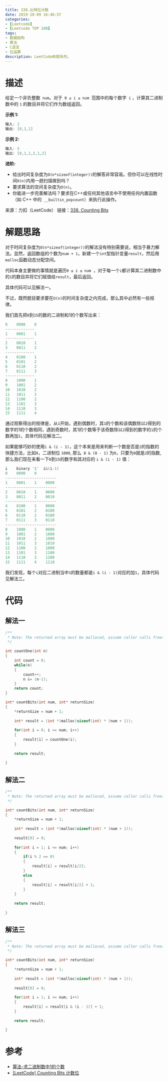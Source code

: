 ```yaml
---
title: 338.比特位计数
date: 2019-10-09 16:46:57
categories: 
- [Leetcode]
- [Leetcode TOP 100]
tags:
- 数据结构
- 算法
- C语言
- 位运算
description: LeetCode刷题系列。
---
```


# 描述

给定一个非负整数` num`。对于` 0 ≤ i ≤ num `范围中的每个数字` i` ，计算其二进制数中的 `1` 的数目并将它们作为数组返回。

**示例 1:**

```c
输入: 2
输出: [0,1,1]
```

**示例 2:**

```c
输入: 5
输出: [0,1,1,2,1,2]
```

**进阶:**


- 给出时间复杂度为`O(n*sizeof(integer))`的解答非常容易。但你可以在线性时间`O(n)`内用一趟扫描做到吗？
- 要求算法的空间复杂度为`O(n)`。
- 你能进一步完善解法吗？要求在C++或任何其他语言中不使用任何内置函数（如 C++ 中的` __builtin_popcount`）来执行此操作。

来源：力扣（LeetCode）
链接：[338. Counting Bits](https://leetcode-cn.com/problems/counting-bits)

# 解题思路

对于时间复杂度为`O(n*sizeof(integer))`的解法没有特别需要说，相当于暴力解法。显然，返回数组的个数为`num + 1`，新建一个`int`型指针变量`result`，然后用`malloc`函数动态分配空间。

代码本身主要做的事情就是遍历`0 ≤ i ≤ num `，对于每一个`i`都计算其二进制数中的`1`的数目并将它们赋值给`result`，最后返回。

具体代码可以见解法一。

不过，既然题目要求要在`O(n)`的时间复杂度之内完成，那么其中必然有一些规律。

我们首先把`0`到`15`的数的二进制和1的个数写出来：

```c
0    0000    0
-------------
1    0001    1
-------------
2    0010    1
3    0011    2
-------------
4    0100    1
5    0101    2
6    0110    2
7    0111    3
-------------
8    1000    1
9    1001    2
10   1010    2
11   1011    3
12   1100    2
13   1101    3
14   1110    3
15   1111    4
```

通过观察得出的规律是，从`1`开始，遇到偶数时，其`1`的个数和该偶数除以`2`得到的数字的1的个数相同，遇到奇数时，其1的个数等于该奇数除以`2`得到的数字的`1`的个数再加`1`，具体代码见解法二。

如果能够巧妙的使用`i & (i - 1)`，这个本来是用来判断一个数是否是`2`的指数的快捷方法，比如`8`，二进制位 `1000`, 那么` 8 & (8 - 1)` 为`0`，只要为`0`就是`2`的指数, 那么我们现在来看一下`0`到`15`的数字和其对应的 `i & (i - 1)` 值：

```c
i    binary '1'  i&(i-1)
0    0000    0
-----------------------
1    0001    1    0000
-----------------------
2    0010    1    0000
3    0011    2    0010
-----------------------
4    0100    1    0000
5    0101    2    0100
6    0110    2    0100
7    0111    3    0110
-----------------------
8    1000    1    0000
9    1001    2    1000
10   1010    2    1000
11   1011    3    1010
12   1100    2    1000
13   1101    3    1100
14   1110    3    1100
15   1111    4    1110
```

我们发现，每个`i`对应二进制当中`1`的数量都是`i & (i - 1)`对应的加`1`，具体代码见解法三。


# 代码

## 解法一

```c
/**
 * Note: The returned array must be malloced, assume caller calls free().
 */

int countOne(int n) 
{
    int count = 0; 
    while(n)
    {
        count++;
        n &= (n-1);
    }
    return count;
}

int* countBits(int num, int* returnSize)
{
    *returnSize = num + 1;
    
    int* result = (int *)malloc(sizeof(int) * (num + 1));
    
    for(int i = 0; i <= num; i++)
    {
        result[i] = countOne(i);
    }
    
    return result;
    
}
```

## 解法二

```c
/**
 * Note: The returned array must be malloced, assume caller calls free().
 */

int* countBits(int num, int* returnSize)
{
    *returnSize = num + 1;
    
    int* result = (int *)malloc(sizeof(int) * (num + 1));
    
    result[0] = 0;
    
    for(int i = 1; i <= num; i++)
    {
        if(i % 2 == 0)
        {
            result[i] = result[i/2];
        }
        else
        {
            result[i] = result[i/2] + 1;
        }
    }
    
    return result;
    
}
```

## 解法三

```c
/**
 * Note: The returned array must be malloced, assume caller calls free().
 */

int* countBits(int num, int* returnSize)
{
    *returnSize = num + 1;
    
    int* result = (int *)malloc(sizeof(int) * (num + 1));
    
    result[0] = 0;
    
    for(int i = 1; i <= num; i++)
    {
        result[i] = result[i & (i - 1)] + 1;
    }
    
    return result;
    
}
```

# 参考

- [算法-求二进制数中1的个数](https://www.cnblogs.com/graphics/archive/2010/06/21/1752421.html)
- [[LeetCode] Counting Bits 计数位 ](https://www.cnblogs.com/grandyang/p/5294255.html)
